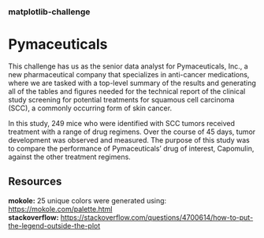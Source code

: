 ### matplotlib-challenge
# Pymaceuticals
This challenge has us as the senior data analyst for Pymaceuticals, Inc., a new pharmaceutical company that specializes in anti-cancer medications, where we are tasked with a top-level summary of the results and generating all of the tables and figures needed for the technical report of the clinical study screening for potential treatments for squamous cell carcinoma (SCC), a commonly occurring form of skin cancer.

In this study, 249 mice who were identified with SCC tumors received treatment with a range of drug regimens. Over the course of 45 days, tumor development was observed and measured. The purpose of this study was to compare the performance of Pymaceuticals’ drug of interest, Capomulin, against the other treatment regimens.
## Resources
**mokole:** 25 unique colors were generated using: https://mokole.com/palette.html<br>
**stackoverflow:** https://stackoverflow.com/questions/4700614/how-to-put-the-legend-outside-the-plot